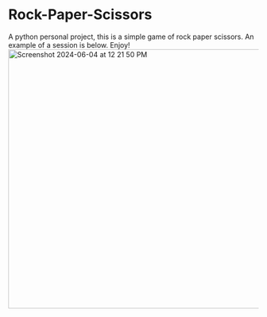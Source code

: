 # Rock-Paper-Scissors

A python personal project, this is a simple game of rock paper scissors.
An example of a session is below. Enjoy!
<img width="522" alt="Screenshot 2024-06-04 at 12 21 50 PM" src="https://github.com/RyanBurton-FAU/Rock-Paper-Scissors-/assets/143134148/f96c888a-f92a-446b-99b6-91ec78dab5c2">

